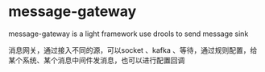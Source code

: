 # message-gateway
message-gateway is a light framework use drools to send message sink

消息网关，通过接入不同的源，可以socket 、kafka 、等待，通过规则配置，给某个系统、某个消息中间件发消息，也可以进行配置回调 
